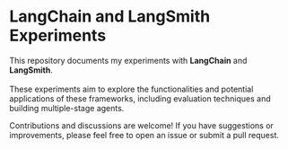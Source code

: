 # LangChain and LangSmith Experiments

This repository documents my experiments with **LangChain** and **LangSmith**. <br>
<br>
These experiments aim to explore the functionalities and potential applications of these frameworks, including evaluation techniques and building multiple-stage agents.<br>

Contributions and discussions are welcome! If you have suggestions or improvements, please feel free to open an issue or submit a pull request.
